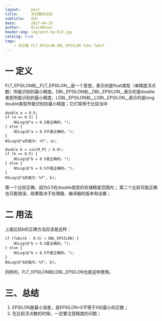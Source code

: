 ```yaml
---
layout:     post
title:      浮点数的比较
subtitle:   GCD 
date:       2017-04-29
author:     BlackBones
header-img: img/post-bg-BJJ.jpg
catalog: true
tags:
    - 浮点数 FLT_EPSILON DBL_EPSILON fabs fabsf
---
```


# 一 定义
FLT_EPSILON和__FLT_EPSILON__是一个意思，表示的是float类型（单精度浮点数）所能识别的最小精度。DBL_EPSILON和__DBL_EPSILON__表示的是double类型所能识别的最小精度，LDBL_EPSILON和__LDBL_EPSILON__表示的是long double类型所能识别的最小精度；它们常用于比较当中

```
double a = 0.5;
if (a == 0.5) {
    NSLog(@"a = 0.5是正确的。");
} else {
    NSLog(@"a = 0.5不是正确的。");
}
NSLog(@"a的值为: %f", a);

double b = sin(M_PI / 6.0);
if (b == 0.5) {
    NSLog(@"b = 0.5是正确的。");
} else {
    NSLog(@"b = 0.5不是正确的。");
}
NSLog(@"b的值为：%f", b);
```
第一个比较正确，因为0.5在double类型的存储精度范围内；
第二个比较可能正确也可能错误，结果取决于处理器、编译器的版本和设置；

# 二 用法
上面比较b的正确方法应该是这样：

```
if (fabs(b - 0.5) < DBL_EPSILON) {
    NSLog(@"b = 0.5是正确的。");
} else {
    NSLog(@"b = 0.5不是正确的。");
}
NSLog(@"b的值为：%f", b);
```
同样的，FLT_EPSILON和LDBL_EPSILON也是这样使用。

# 三、总结
1. EPSILON是最小误差，是EPSILON+X不等于X的最小的正数；
2. 在比较浮点数的时候，一定要注意精度的问题；














